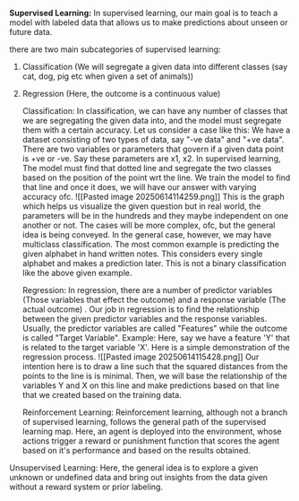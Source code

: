 **Supervised Learning:**
In supervised learning, our main goal is to teach a model with labeled data that allows us to make predictions about unseen or future data. 

there are two main subcategories of supervised learning:
1. Classification (We will segregate a given data into different classes (say cat, dog, pig etc when given a set of animals))
2. Regression (Here, the outcome is a continuous value)

    Classification:
     In classification, we can have any number of classes that we are segregating the given data into, and the model must segregate them with a certain accuracy. Let us consider a case like this:
         We have a dataset consisting of two types of data, say "-ve data" and "+ve data". There are two variables or parameters that govern if a given data point is +ve or -ve.
         Say these parameters are x1, x2. In supervised learning, The model must find that dotted line and segregate the two classes based on the position of the point wrt the line. We train the model to find that line and once it does, we will have our answer with varying accuracy ofc.
         ![[Pasted image 20250614114259.png]] 
         This is the graph which helps us visualize the given question but in real world, the parameters will be in the hundreds and they maybe independent on one another or not. The cases will be more complex, ofc, but the general idea is being conveyed.
     In the general case, however, we may have multiclass classification. The most common example is predicting the given alphabet in hand written notes. This considers every single alphabet and makes a prediction later. This is not a binary classification like the above given example.

	Regression:
	    In regression, there are a number of predictor variables (Those variables that effect the outcome) and a response variable (The actual outcome) . Our job in regression is to find the relationship between the given predictor variables and the response variables. Usually, the predictor variables are called "Features" while the outcome is called "Target Variable".
	        Example:
	         Here, say we have a feature 'Y' that is related to the target variable 'X'. Here is a simple demonstration of the regression process.
	         ![[Pasted image 20250614115428.png]]
	         Our intention here is to draw a line such that the squared distances from the points to the line is is minimal. Then, we will base the relationship of the variables Y and X on this line and make predictions based on that line that we created based on the training data.

    Reinforcement Learning:
        Reinforcement learning, although not a branch of supervised learning, follows the general path of the supervised learning map. Here, an agent is deployed into the environment, whose actions trigger a reward or punishment function that scores the agent based on it's performance and based on the results obtained. 


Unsupervised Learning:
    Here, the general idea is to explore a given unknown or undefined data and  bring out insights from the data given without a reward system or prior labeling.
